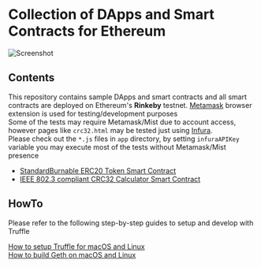 # Collection of DApps and Smart Contracts for Ethereum

![Screenshot](https://github.com/kozyilmaz/ethereum-dapps/raw/master/docs/wallet-tests.png "Ethereum DApp Development")

## Contents

This repository contains sample DApps and smart contracts and all smart contracts are deployed on Ethereum's **Rinkeby** testnet. [Metamask](https://metamask.io) browser extension is used for testing/development purposes  
Some of the tests may require Metamask/Mist due to account access, however pages like `crc32.html` may be tested just using [Infura](https://infura.io).  
Please check out the `*.js` files in `app` directory, by setting `infuraAPIKey` variable you may execute most of the tests without Metamask/Mist presence  

* [StandardBurnable ERC20 Token Smart Contract](https://rinkeby.etherscan.io/address/0x0edd6c7576e31a740e7bef46388bf91057631b60#code)
* [IEEE 802.3 compliant CRC32 Calculator Smart Contract](https://rinkeby.etherscan.io/address/0x0f7363cbad2f8d9f63bb64aad5dabaf3f1ff1a0c#code)

## HowTo

Please refer to the following step-by-step guides to setup and develop with Truffle  

[How to setup Truffle for macOS and Linux](docs/README.00-truffle.md)  
[How to build Geth on macOS and Linux](docs/README.01-geth.md)

